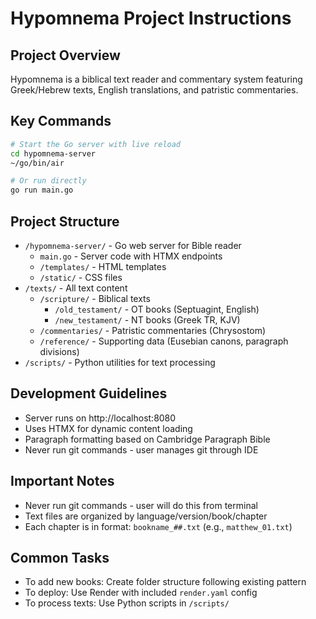 # Hypomnema Project Instructions

## Project Overview
Hypomnema is a biblical text reader and commentary system featuring Greek/Hebrew texts, English translations, and patristic commentaries.

## Key Commands
```bash
# Start the Go server with live reload
cd hypomnema-server
~/go/bin/air

# Or run directly
go run main.go
```

## Project Structure
- `/hypomnema-server/` - Go web server for Bible reader
  - `main.go` - Server code with HTMX endpoints
  - `/templates/` - HTML templates
  - `/static/` - CSS files
- `/texts/` - All text content
  - `/scripture/` - Biblical texts
    - `/old_testament/` - OT books (Septuagint, English)
    - `/new_testament/` - NT books (Greek TR, KJV)
  - `/commentaries/` - Patristic commentaries (Chrysostom)
  - `/reference/` - Supporting data (Eusebian canons, paragraph divisions)
- `/scripts/` - Python utilities for text processing

## Development Guidelines
- Server runs on http://localhost:8080
- Uses HTMX for dynamic content loading
- Paragraph formatting based on Cambridge Paragraph Bible
- Never run git commands - user manages git through IDE

## Important Notes
- Never run git commands - user will do this from terminal
- Text files are organized by language/version/book/chapter
- Each chapter is in format: `bookname_##.txt` (e.g., `matthew_01.txt`)

## Common Tasks
- To add new books: Create folder structure following existing pattern
- To deploy: Use Render with included `render.yaml` config
- To process texts: Use Python scripts in `/scripts/`